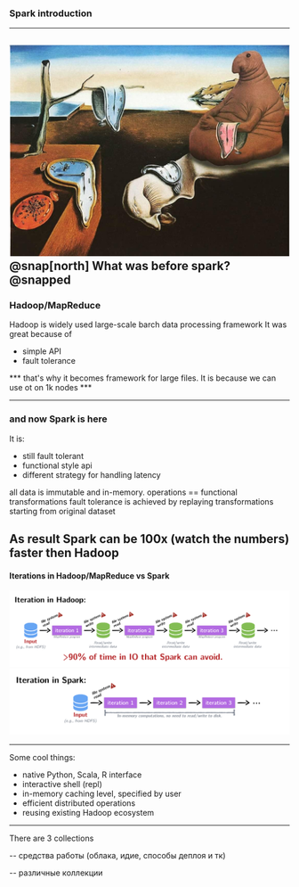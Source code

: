 ### Spark introduction

---
![WaitingForSpark](images/endless-waiting.png)
@snap[north]
What was before spark?
@snapped
---
### Hadoop/MapReduce

Hadoop is widely used large-scale barch data processing framework
It was great because of
* simple API
* fault tolerance

*** that's why it becomes framework for large files. It is because we can use ot on 1k nodes ***

---
### and now Spark is here
It is:
* still fault tolerant
* functional style api
* different strategy for handling latency

all data is immutable and in-memory. 
operations == functional transformations
fault tolerance is achieved by replaying transformations starting from original dataset

As result Spark can be 100x (watch the numbers) faster then Hadoop
--- 
#### Iterations in Hadoop/MapReduce vs Spark
![Hadoop iterations](images/hadoop-iterations.png)
![Spark iterations](images/spark-iterations.png)

---
Some cool things: 
* native Python, Scala, R interface
* interactive shell (repl)
* in-memory caching level, specified by user
* efficient distributed operations
* reusing existing Hadoop ecosystem

---
There are 3 collections

--
средства работы (облака, идие, способы деплоя и тк)

--
различные коллекции